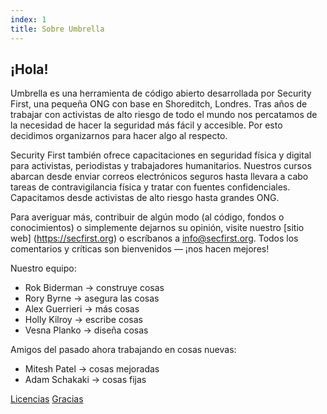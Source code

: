 ```yaml
---
index: 1
title: Sobre Umbrella
---
```

## ¡Hola!

Umbrella es una herramienta de código abierto desarrollada por Security First, una pequeña ONG con base en Shoreditch, Londres. Tras años de trabajar con activistas de alto riesgo de todo el mundo nos percatamos de la necesidad de hacer la seguridad más fácil y accesible. Por esto decidimos organizarnos para hacer algo al respecto.

Security First también ofrece capacitaciones en seguridad física y digital para activistas, periodistas y trabajadores humanitarios. Nuestros cursos abarcan desde enviar correos electrónicos seguros hasta llevara a cabo tareas de contravigilancia física y tratar con fuentes confidenciales. Capacitamos desde activistas de alto riesgo hasta grandes ONG.

Para averiguar más, contribuir de algún modo (al código, fondos o conocimientos) o simplemente dejarnos su opinión, visite nuestro [sitio web] (https://secfirst.org) o escríbanos a info@secfirst.org. Todos los comentarios y críticas son bienvenidos — ¡nos hacen mejores!

Nuestro equipo:

*   Rok Biderman -> construye cosas
*   Rory Byrne -> asegura las cosas
*   Alex Guerrieri -> más cosas
*   Holly Kilroy -> escribe cosas
*   Vesna Planko -> diseña cosas

Amigos del pasado ahora trabajando en cosas nuevas:
*   Mitesh Patel -> cosas mejoradas
*   Adam Schakaki -> cosas fijas

[Licencias](umbrella://licences//)
[Gracias](umbrella://thankyou/)